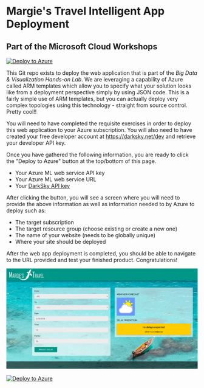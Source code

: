 # Margie's Travel Intelligent App Deployment

## Part of the Microsoft Cloud Workshops

[![Deploy to Azure](http://azuredeploy.net/deploybutton.png)](https://azuredeploy.net/)

This Git repo exists to deploy the web application that is part of the _Big Data & Visualization Hands-on Lab_. We are leveraging a capability of Azure called ARM templates which allow you to specify what your solution looks like from a deployment perspective simply by using JSON code. This is a fairly simple use of ARM templates, but you can actually deploy very complex topologies using this technology - straight from source control. Pretty cool!!

You will need to have completed the requisite exercises in order to deploy this web application to your Azure subscription. You will also need to have created your free developer account at https://darksky.net/dev and retrieve your developer API key.

Once you have gathered the following information, you are ready to click the "Deploy to Azure" button at the top/bottom of this page.

- Your Azure ML web service API key
- Your Azure ML web service URL
- Your [DarkSky API key](https://darksky.net/dev)

After clicking the button, you will see a screen where you will need to provide the above information as well as information needed to by Azure to deploy such as:

- The target subscription
- The target resource group (choose existing or create a new one)
- The name of your website (needs to be globally unique)
- Where your site should be deployed

After the web app deployment is completed, you should be able to navigate to the URL provided and test your finished product. Congratulations!

![alt text](images/webapp.png 'Azure Deployment GUI')

[![Deploy to Azure](http://azuredeploy.net/deploybutton.png)](https://azuredeploy.net/)
